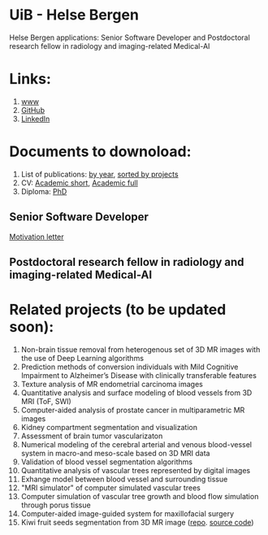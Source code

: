# UiB - Helse Bergen
Helse Bergen applications: Senior Software Developer and Postdoctoral research fellow in radiology and imaging-related Medical-AI


# Links:
1. [www](https://marekkoc.github.io)
2. [GitHub](https://github.com/marekkoc)
4. [LinkedIn](https://www.linkedin.com/in/marek-kocinski-285a64110/)

# Documents to downoload:
1. List of publications: [by year](https://www.dropbox.com/scl/fi/qn19lrofnipmmhqlhhg53/20250329_mk_List-of-publications.pdf?rlkey=7mvg0l0bqehx2zxwoqrw2moa0&st=z2z8yk8d&dl=0), [sorted by projects](https://www.dropbox.com/scl/fi/ml79vlnlkgs62uncswblh/20250329_mk_List-of-publications-by-projects.pdf?rlkey=37kmo33q6gq5vkrroemxyi8qr&st=eyq71oxc&dl=0) 
1. CV: [Academic short](https://www.dropbox.com/scl/fi/kybqbevrj89bdidexx90w/20250330_MKocinski_CV.pdf?rlkey=y1y2uijjhifv37f7y6pccv0hz&st=ogea3xsu&dl=0), [Academic full](https://www.dropbox.com/scl/fi/46818kpjaq79yxbuahpmh/20250329_MKocinski-CV-full.pdf?rlkey=yecsy8w3zxfe7wmz12zqyq9vn&st=4aetppl8&dl=0)
1. Diploma: [PhD](https://www.dropbox.com/scl/fi/ns5z8i1onai856futf374/2009_Kocinski_PhD-diploma-eng.pdf?rlkey=2zpssj6azc6tjxunsdtafo8z0&st=vbirqoue&dl=0)

## Senior Software Developer 

[Motivation letter](https://www.dropbox.com/scl/fi/cst79btriuczgo1e56111/20250331_MKocinski-UiB-MMIV-senior-software-developer.pdf?rlkey=jjitfcmtm18ptovl5ni3axbhw&st=zfkbaa27&dl=0)

## Postdoctoral research fellow in radiology and imaging-related Medical-AI

# Related projects (to be updated soon):
1. Non-brain tissue removal from heterogenous set of 3D MR images with the use of Deep Learning algorithms
1. Prediction methods of conversion individuals with Mild Cognitive Impairment to Alzheimer’s Disease with clinically transferable features
1. Texture analysis of MR endometrial carcinoma images
1. Quantitative analysis and surface modeling of blood vessels from 3D MRI (ToF, SWI)
1. Computer-aided analysis of prostate cancer in multiparametric MR images
1. Kidney compartment segmentation and visualization
1. Assessment of brain tumor vascularizaton
1. Numerical modeling of the cerebral arterial and venous blood-vessel system in macro-and meso-scale based on 3D MRI data
1. Validation of blood vessel segmentation algorithms
1. Quantitative analysis of vascular trees represented by digital images
1. Exhange model between blood vessel and surrounding tissue
1. "MRI simulator" of computer simulated vascular trees
1. Computer simulation of vascular tree growth and blood flow simulation through porus tissue
1. Computer-aided image-guided system for maxillofacial surgery
1. Kiwi fruit seeds segmentation from 3D MR image ([repo](https://github.com/marekkoc/Kiwi2021/). [source code](https://github.com/marekkoc/Kiwi2021/blob/main/kiwi-segm1.ipynb))
